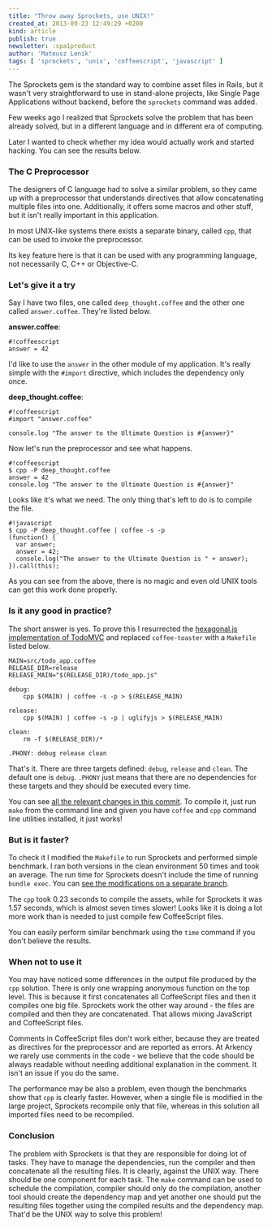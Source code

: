 ```yaml
---
title: "Throw away Sprockets, use UNIX!"
created_at: 2013-09-23 12:49:29 +0200
kind: article
publish: true
newsletter: :spa1product
author: 'Mateusz Lenik'
tags: [ 'sprockets', 'unix', 'coffeescript', 'javascript' ]
---
```


The Sprockets gem is the standard way to combine asset files in Rails, but it
wasn't very straightforward to use in stand-alone projects, like Single Page
Applications without backend, before the `sprockets` command was added.

Few weeks ago I realized that Sprockets solve the problem that has been
already solved, but in a different language and in different era of computing.

Later I wanted to check whether my idea would actually work and started
hacking. You can see the results below.

<!-- more -->

### The C Preprocessor

The designers of C language had to solve a similar problem, so they came up
with a preprocessor that understands directives that allow concatenating
multiple files into one. Additionally, it offers some macros and other stuff,
but it isn't really important in this application.

In most UNIX-like systems there exists a separate binary, called `cpp`, that
can be used to invoke the preprocessor.

Its key feature here is that it can be used with any programming language, not
necessarily C, C++ or Objective-C.

### Let's give it a try

Say I have two files, one called `deep_thought.coffee` and the other one called
`answer.coffee`. They're listed below.

__answer.coffee__:

    #!coffeescript
    answer = 42

I'd like to use the `answer` in the other module of my application. It's really
simple with the `#import` directive, which includes the dependency only once.

__deep_thought.coffee__:

    #!coffeescript
    #import "answer.coffee"

    console.log "The answer to the Ultimate Question is #{answer}"

Now let's run the preprocessor and see what happens.

    #!coffeescript
    $ cpp -P deep_thought.coffee
    answer = 42
    console.log "The answer to the Ultimate Question is #{answer}"

Looks like it's what we need. The only thing that's left to do is to compile
the file.

    #!javascript
    $ cpp -P deep_thought.coffee | coffee -s -p
    (function() {
      var answer;
      answer = 42;
      console.log("The answer to the Ultimate Question is " + answer);
    }).call(this);

As you can see from the above, there is no magic and even old UNIX tools can
get this work done properly.

### Is it any good in practice?

The short answer is yes. To prove this I resurrected the [hexagonal.js
implementation of TodoMVC](https://github.com/hexagonaljs/todomvc) and replaced
`coffee-toaster` with a `Makefile` listed below.

    MAIN=src/todo_app.coffee
    RELEASE_DIR=release
    RELEASE_MAIN="$(RELEASE_DIR)/todo_app.js"

    debug:
        cpp $(MAIN) | coffee -s -p > $(RELEASE_MAIN)

    release:
        cpp $(MAIN) | coffee -s -p | uglifyjs > $(RELEASE_MAIN)

    clean:
        rm -f $(RELEASE_DIR)/*

    .PHONY: debug release clean

That's it. There are three targets defined: `debug`, `release` and `clean`. The
default one is `debug`. `.PHONY` just means that there are no dependencies for
these targets and they should be executed every time.

You can see [all the relevant changes in this
commit](https://github.com/mlen/todomvc/commit/69c3c8495f3c07d40bbeb46ab5a4460ce61a1eb2).
To compile it, just run `make` from the command line and given you have
`coffee` and `cpp` command line utilities installed, it just works!

### But is it faster?

To check it I modified the `Makefile` to run Sprockets and performed simple
benchmark. I ran both versions in the clean environment 50 times and took an
average. The run time for Sprockets doesn't include the time of running `bundle
exec`. You can [see the modifications on a separate
branch](https://github.com/mlen/todomvc/commit/35442c8da443ce075eccf963c3387859355fea9a).

The `cpp` took 0.23 seconds to compile the assets, while for Sprockets it was
1.57 seconds, which is almost seven times slower! Looks like it is doing a lot
more work than is needed to just compile few CoffeeScript files.

You can easily perform similar benchmark using the `time` command if you don't
believe the results.

### When not to use it

You may have noticed some differences in the output file produced by the `cpp`
solution. There is only one wrapping anonymous function on the top level. This
is because it first concatenates all CoffeeScript files and then it compiles
one big file.  Sprockets work the other way around - the files are compiled and
then they are concatenated. That allows mixing JavaScript and CoffeeScript
files.

Comments in CoffeeScript files don't work either, because they are treated as
directives for the preprocessor and are reported as errors. At Arkency we
rarely use comments in the code - we believe that the code should be always
readable without needing additional explanation in the comment. It isn't an
issue if you do the same.

The performance may be also a problem, even though the benchmarks show that
`cpp` is clearly faster. However, when a single file is modified in the large
project, Sprockets recompile only that file, whereas in this solution all
imported files need to be recompiled.

### Conclusion

The problem with Sprockets is that they are responsible for doing lot of tasks.
They have to manage the dependencies, run the compiler and then concatenate all
the resulting files. It is clearly, against the UNIX way. There should be one
component for each task. The `make` command can be used to schedule the
compilation, compiler should only do the compilation, another tool should
create the dependency map and yet another one should put the resulting files
together using the compiled results and the dependency map. That'd be the UNIX
way to solve this problem!
